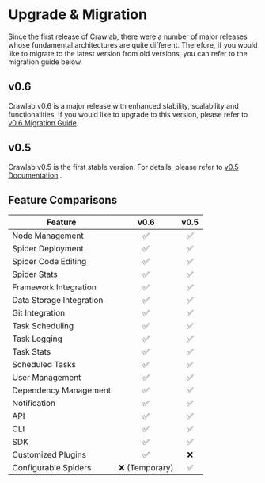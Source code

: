 # Upgrade & Migration

Since the first release of Crawlab, there were a number of major releases whose fundamental architectures are quite
different. Therefore, if you would like to migrate to the latest version from old versions, you can refer to the
migration guide below.

## v0.6

Crawlab v0.6 is a major release with enhanced stability, scalability and functionalities. If you would like to upgrade
to this version, please refer to [v0.6 Migration Guide](v0.6.md).

## v0.5

Crawlab v0.5 is the first stable version. For details, please refer to [v0.5 Documentation](https://docs-v05.crawlab.cn)
.

## Feature Comparisons

Feature | v0.6 | v0.5
---|:-:|:-:
Node Management|:white_check_mark:|:white_check_mark:
Spider Deployment|:white_check_mark:|:white_check_mark:
Spider Code Editing|:white_check_mark:|:white_check_mark:
Spider Stats|:white_check_mark:|:white_check_mark:
Framework Integration|:white_check_mark:|:white_check_mark:
Data Storage Integration|:white_check_mark:|:white_check_mark:
Git Integration|:white_check_mark:|:white_check_mark:
Task Scheduling|:white_check_mark:|:white_check_mark:
Task Logging|:white_check_mark:|:white_check_mark:
Task Stats|:white_check_mark:|:white_check_mark:
Scheduled Tasks|:white_check_mark:|:white_check_mark:
User Management|:white_check_mark:|:white_check_mark:
Dependency Management|:white_check_mark:|:white_check_mark:
Notification|:white_check_mark:|:white_check_mark:
API|:white_check_mark:|:white_check_mark:
CLI|:white_check_mark:|:white_check_mark:
SDK|:white_check_mark:|:white_check_mark:
Customized Plugins|:white_check_mark:|:x:
Configurable Spiders|:x: (Temporary)|:white_check_mark:
